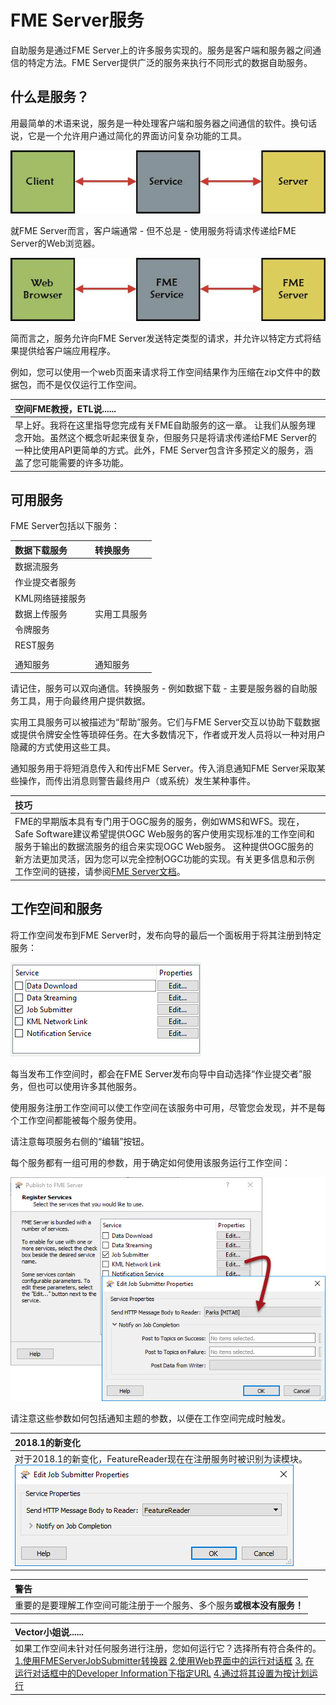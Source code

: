 # FME Server服务

自助服务是通过FME Server上的许多服务实现的。服务是客户端和服务器之间通信的特定方法。FME Server提供广泛的服务来执行不同形式的数据自助服务。

## 什么是服务？

用最简单的术语来说，服务是一种处理客户端和服务器之间通信的软件。换句话说，它是一个允许用户通过简化的界面访问复杂功能的工具。

[![](../.gitbook/assets/img3.001.whatisaservice.png)](https://github.com/xuhengxx/FMETraining-1/tree/f1cdae5373cf9425ee2d148732792713c9043d44/ServerAuthoring3SelfServeBasics/Images/Img3.001.WhatIsAService.png)

就FME Server而言，客户端通常 - 但不总是 - 使用服务将请求传递给FME Server的Web浏览器。

[![](../.gitbook/assets/img3.002.whatisanfmeservice.png)](https://github.com/xuhengxx/FMETraining-1/tree/f1cdae5373cf9425ee2d148732792713c9043d44/ServerAuthoring3SelfServeBasics/Images/Img3.002.WhatIsAnFMEService.png)

简而言之，服务允许向FME Server发送特定类型的请求，并允许以特定方式将结果提供给客户端应用程序。

例如，您可以使用一个web页面来请求将工作空间结果作为压缩在zip文件中的数据包，而不是仅仅运行工作空间。

|  空间FME教授，ETL说...... |
| :--- |
|  早上好。我将在这里指导您完成有关FME自助服务的这一章。  让我们从服务理念开始。虽然这个概念听起来很复杂，但服务只是将请求传递给FME Server的一种比使用API​​更简单的方式。此外，FME Server包含许多预定义的服务，涵盖了您可能需要的许多功能。 |

## 可用服务

FME Server包括以下服务：

| 数据下载服务 | 转换服务 |
| :--- | :--- |
| 数据流服务 |  |
| 作业提交者服务 |  |
| KML网络链接服务 |  |
| 数据上传服务 | 实用工具服务 |
| 令牌服务 |  |
| REST服务 |  |
|  |  |
| 通知服务 | 通知服务 |

请记住，服务可以双向通信。转换服务 - 例如数据下载 - 主要是服务器的自助服务工具，用于向最终用户提供数据。

实用工具服务可以被描述为“帮助”服务。它们与FME Server交互以协助下载数据或提供令牌安全性等琐碎任务。在大多数情况下，作者或开发人员将以一种对用户隐藏的方式使用这些工具。

通知服务用于将短消息传入和传出FME Server。传入消息通知FME Server采取某些操作，而传出消息则警告最终用户（或系统）发生某种事件。

|  技巧 |
| :--- |
|  FME的早期版本具有专门用于OGC服务的服务，例如WMS和WFS。现在，Safe Software建议希望提供OGC Web服务的客户使用实现标准的工作空间和服务于输出的数据流服务的组合来实现OGC Web服务。  这种提供OGC服务的新方法更加灵活，因为您可以完全控制OGC功能的实现。有关更多信息和示例工作空间的链接，请参阅[FME Server文档](https://docs.safe.com/fme/html/FME_Server_Documentation/Content/AdminGuide/Providing-Support-OGC-Services.htm?Highlight=ogc)。 |

## 工作空间和服务

将工作空间发布到FME Server时，发布向导的最后一个面板用于将其注册到特定服务：

[![](../.gitbook/assets/img3.003.registeringservices.png)](https://github.com/xuhengxx/FMETraining-1/tree/f1cdae5373cf9425ee2d148732792713c9043d44/ServerAuthoring3SelfServeBasics/Images/Img3.003.RegisteringServices.png)

每当发布工作空间时，都会在FME Server发布向导中自动选择“作业提交者”服务，但也可以使用许多其他服务。

使用服务注册工作空间可以使工作空间在该服务中可用，尽管您会发现，并不是每个工作空间都能被每个服务使用。

请注意每项服务右侧的“编辑”按钮。

每个服务都有一组可用的参数，用于确定如何使用该服务运行工作空间：

[![](../.gitbook/assets/img3.004.registeringserviceseditdialog.png)](https://github.com/xuhengxx/FMETraining-1/tree/f1cdae5373cf9425ee2d148732792713c9043d44/ServerAuthoring3SelfServeBasics/Images/Img3.004.RegisteringServicesEditDialog.png)

请注意这些参数如何包括通知主题的参数，以便在工作空间完成时触发。

|  2018.1的新变化 |
| :--- |
|  对于2018.1的新变化，FeatureReader现在在注册服务时被识别为读模块。  [![](../.gitbook/assets/img3.005.featurereaderservice.png)](https://github.com/xuhengxx/FMETraining-1/tree/f1cdae5373cf9425ee2d148732792713c9043d44/ServerAuthoring3SelfServeBasics/Images/Img3.005.FeatureReaderService.png) |

|  警告 |
| :--- |
|  重要的是要理解工作空间可能注册于一个服务、多个服务**或根本没有服务！** |

|  Vector小姐说...... |
| :--- |
|  如果工作空间未针对任​​何服务进行注册，您如何运行它？选择所有符合条件的。  [1.使用FMEServerJobSubmitter转换器](http://52.73.3.37/fmedatastreaming/Manual/QAResponse2017.fmw?chapter=22&question=2&answer=1&DestDataset_TEXTLINE=C%3A%5CFMEOutput%5CQAResponse.html) [2.使用Web界面中的运行对话框](http://52.73.3.37/fmedatastreaming/Manual/QAResponse2017.fmw?chapter=22&question=2&answer=2&DestDataset_TEXTLINE=C%3A%5CFMEOutput%5CQAResponse.html) [3.](http://52.73.3.37/fmedatastreaming/Manual/QAResponse2017.fmw?chapter=22&question=2&answer=3&DestDataset_TEXTLINE=C%3A%5CFMEOutput%5CQAResponse.html) [在运行对话框中的](http://52.73.3.37/fmedatastreaming/Manual/QAResponse2017.fmw?chapter=22&question=2&answer=2&DestDataset_TEXTLINE=C%3A%5CFMEOutput%5CQAResponse.html)[Developer Information下指定URL](http://52.73.3.37/fmedatastreaming/Manual/QAResponse2017.fmw?chapter=22&question=2&answer=3&DestDataset_TEXTLINE=C%3A%5CFMEOutput%5CQAResponse.html) [4.通过将其设置为按计划运行](http://52.73.3.37/fmedatastreaming/Manual/QAResponse2017.fmw?chapter=22&question=2&answer=4&DestDataset_TEXTLINE=C%3A%5CFMEOutput%5CQAResponse.html) |

